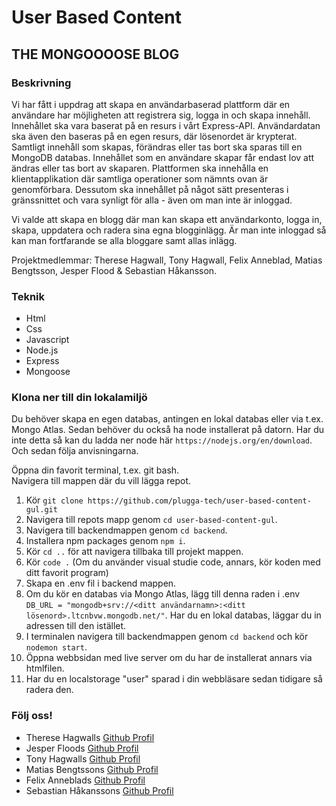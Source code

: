 # User Based Content
## THE MONGOOOOSE BLOG
### Beskrivning 
Vi har fått i uppdrag att skapa en användarbaserad plattform där en användare har möjligheten att registrera sig, logga in och skapa innehåll. Innehållet ska vara baserat på en resurs i vårt Express-API. Användardatan ska även den baseras på en egen resurs, där lösenordet är krypterat. Samtligt innehåll som skapas, förändras eller tas bort ska sparas till en MongoDB databas. Innehållet som en användare skapar får endast lov att ändras eller tas bort av skaparen. Plattformen ska innehålla en klientapplikation där samtliga operationer som nämnts ovan är genomförbara. Dessutom ska innehållet på något sätt presenteras i gränssnittet och vara synligt för alla - även om man inte är inloggad.

Vi valde att skapa en blogg där man kan skapa ett användarkonto, logga in, skapa, uppdatera och radera sina egna blogginlägg. Är man inte inloggad så kan man fortfarande se alla bloggare samt allas inlägg. 

Projektmedlemmar: Therese Hagwall, Tony Hagwall, Felix Anneblad, Matias Bengtsson, Jesper Flood & Sebastian Håkansson.

### Teknik

- Html
- Css
- Javascript
- Node.js
- Express
- Mongoose

### Klona ner till din lokalamiljö 

Du behöver skapa en egen databas, antingen en lokal databas eller via t.ex. Mongo Atlas.
Sedan behöver du också ha node installerat på datorn. Har du inte detta så kan du ladda ner node här `https://nodejs.org/en/download`. Och sedan följa anvisningarna.

Öppna din favorit terminal, t.ex. git bash.  
Navigera till mappen där du vill lägga repot. 

1. Kör `git clone https://github.com/plugga-tech/user-based-content-gul.git`
2. Navigera till repots mapp genom `cd user-based-content-gul`.
3. Navigera till backendmappen genom `cd backend`.
4. Installera npm packages genom `npm i`.
5. Kör `cd ..` för att navigera tillbaka till projekt mappen.
6. Kör `code .` (Om du använder visual studie code, annars, kör koden med ditt favorit program)
7. Skapa en .env fil i backend mappen.
8. Om du kör en databas via Mongo Atlas, lägg till denna raden i .env `DB_URL = "mongodb+srv://<ditt användarnamn>:<ditt lösenord>.ltcnbvw.mongodb.net/"`. Har du en lokal databas, läggar du in adressen till den istället.
9. I terminalen navigera till backendmappen genom `cd backend` och kör `nodemon start`.
10. Öppna webbsidan med live server om du har de installerat annars via htmlfilen.
11. Har du en localstorage "user" sparad i din webbläsare sedan tidigare så radera den.


### Följ oss!

-   Therese Hagwalls [Github Profil](https://github.com/ThereseHagwall)
-   Jesper Floods [Github Profil](https://github.com/Bambyyyy)
-   Tony Hagwalls [Github Profil](https://github.com/Hagwall86)
-   Matias Bengtssons [Github Profil](https://github.com/Mrmbengan)
-   Felix Anneblads [Github Profil](https://github.com/AnnebladFelix)
-   Sebastian Håkanssons [Github Profil](https://github.com/sebbehakansson)
